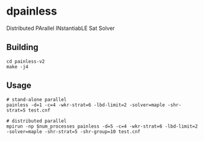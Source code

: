 # dpainless

Distributed PArallel INstantiabLE Sat Solver

## Building

``` shell
cd painless-v2
make -j4
```

## Usage

``` shell
# stand-alone parallel
painless -d=1 -c=4 -wkr-strat=6 -lbd-limit=2 -solver=maple -shr-strat=5 test.cnf

# distributed parallel
mpirun -np $num_processes painless -d=5 -c=4 -wkr-strat=6 -lbd-limit=2 -solver=maple -shr-strat=5 -shr-group=10 test.cnf
```
